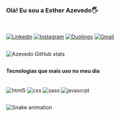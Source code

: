 
### Olá! Eu sou a Esther Azevedo🖐️
<br/>


[![Linkedin](https://img.shields.io/badge/LinkedIn-0077B5?style=for-the-badge&logo=linkedin&logoColor=white)](https://www.linkedin.com/in/esther-azevedo-b5342b195/)
[![Instagram](https://img.shields.io/badge/Instagram-E4405F?style=for-the-badge&logo=instagram&logoColor=white)](https://www.instagram.com/esther_azvdo/)
[![Duolingo](https://img.shields.io/badge/Duolingo-58CC02?style=for-the-badge&logo=Duolingo&logoColor=white)](https://pt.duolingo.com/profile/EstherAzevedo7)
[![Gmail](https://img.shields.io/badge/Gmail-D14836?style=for-the-badge&logo=gmail&logoColor=white)](mailton:estherazvdo123@gmail.com)

##

![Azevedo GitHub stats](https://github-readme-stats.vercel.app/api?username=EstherAzevedo&show_icons=true&theme=dracula)

##

#### Tecnologias que mais uso no meu dia
<div style="display: inline_block"><br/>
  <img aling="center" alt="html5" src="https://img.shields.io/badge/HTML5-E34F26?style=for-the-badge&logo=html5&logoColor=white">
  <img aling="center" alt="css" src="https://img.shields.io/badge/CSS3-1572B6?style=for-the-badge&logo=css3&logoColor=white">
  <img aling="center" alt="sass" src="https://img.shields.io/badge/Sass-CC6699?style=for-the-badge&logo=sass&logoColor=white">
  <img aling="center" alt="javascrpt" src="https://img.shields.io/badge/JavaScript-F7DF1E?style=for-the-badge&logo=javascript&logoColor=black">
</div>

##

![Snake animation](https://github.com/EstherAzevedo/EstherAzevedo/blob/output/github-contribution-grid-snake.svg)
  
